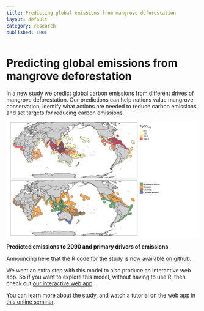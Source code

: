 ```yaml
---
title: Predicting global emissions from mangrove deforestation
layout: default
category: research
published: TRUE
---
```


# Predicting global emissions from mangrove deforestation

[In a new study](https://onlinelibrary.wiley.com/doi/full/10.1111/gcb.15571) we predict global carbon emissions from different drives of mangrove deforestation. Our predictions can help nations value mangrove conservation, identify what actions are needed to reduce carbon emissions and set targets for reducing carbon emissions.

![](https://github.com/cbrown5/mangrove-drivers-carbon-emissions/blob/main/fig1AB.png)

**Predicted emissions to 2090 and primary drivers of emissions**

Announcing here that the R code for the study is [now available on github](https://github.com/cbrown5/mangrove-drivers-carbon-emissions/tree/main).

We went an extra step with this model to also produce an interactive web app. So if you want to explore this model, without having to use R, then check out [our interactive web app](https://mangrove-carbon.wetlands.app/).

You can learn more about the study, and watch a tutorial on the web app in [this online seminar](https://globalwetlandsproject.org/carbonapp/). 
